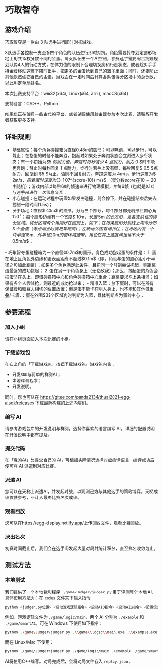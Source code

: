 # 巧取智夺

## 游戏介绍

巧取智夺是一款由 3 队选手进行即时对抗游戏。

3队选手各控制一支至多四个角色的队伍进行即时对抗。角色需要抢夺划定圆形场地上的共15枚分数不同的金蛋。每支队伍由一个AI控制，参赛选手需要综合统筹规划队内4人的行动方式，在体力值的限制下合理切换疾和行走状态，或者趁对手手持金蛋移动速度下降时出手，把更多的金蛋抢到自己的篮子里面；同时，还要防止其他队伍偷窃自己的金蛋。游戏会在一定时间后计算各队伍得分区域中的总分数，以此判定单局排名。

本次比赛支持平台：win32(x64), Linux(x64, arm), macOS(x64)

支持语言：C/C++、Python

如果您正在使用一些古代的平台，或者试图使用路由器参加本次比赛，请联系开发者获取更多支持。

## 详细规则

- 基础属性：每个角色碰撞箱为直径$0.48m$的圆形；可以奔跑，可以步行，可以静止；在抱蛋的时候不能奔跑，抱起时如果处于奔跑状态会立刻进入步行状态；有一个初始为$5 $的耐力值，奔跑时每秒减少$ 4 $点耐力，耐力$ 0 $时不能再奔跑；静止时每秒回复 $1$ 点耐力，步行时若手上没有蛋，每秒回复$ 0.5 $点耐力，回复到 $5 $为止，否则不回复耐力。奔跑速度为 $4m/s$，步行速度为$ 2m/s$，抱着蛋时速度为$(3-1.07^{score-10}) m/s$ （蛋分数$score$在$10\sim20$中随机）；游戏内部以每秒$60$的帧速率进行物理模拟，并每$6$帧（也就是$0.1s$）与选手AI进行一次信息交互；
- 小心碰撞：在运动过程中玩家如果发生碰撞，则会停下，并在碰撞结束后失去控制一段时间($1.5s$)；
- 关于场地：直径$ 40m$ 的圆形，分为三个部分，每个部分都是扇形且圆心角$120^\circ$；每个扇形边缘有一个宽度$ 10m$，长度$ 5m $的长方形，是各支队伍的得分区域。得分区域两个角刚好在圆周上，如下；在每条扇形分割线上均匀分布$ 5 $个金蛋（考虑端点时满足等距离）；在场地外围有墙挡住；在场地内有一个内半径$18m$，外半径$20m$的圆环减速带，角色在其上速度满足恒不大于$0.5m/s$；
<center><img src="https://docimg8.docs.qq.com/image/8nQ1DjNSY19T5m1y329yZQ?w=1308&h=1258" alt="img" style="zoom:20%;" /></center>
- 巧取智夺蛋碰撞箱为一个直径$0.7m$的圆形。角色成功抱起蛋的条件是：
  1. 蛋在地上且角色外边缘和蛋表面距离不超过$0.1m$（即，角色与蛋的圆心距小于半径之和加此距离）；如果多个角色满足此条件，且在同一个时刻尝试抱起，则距离蛋最近的成功抱起；
  2. 蛋在另一个角色身上（无论敌我）；那么，抱起蛋的角色会把蛋举在头上，即蛋碰撞箱中心和角色碰撞箱中心重合；距离要求与上条相同；如果有多个人尝试抢，则最近的成功抢过来；
- 精准入篮：放下蛋时，可以在所有保证蛋和糖豆人相切的位置放置；但是蛋不能卡在别人身上，也不能和其他蛋重叠/卡墙，：蛋在外围$3$个区域内时判断为入篮，具体判断点为蛋的中心；

## 参赛流程

### 加入小组

请在小组页面加入本次比赛的小组。

### 下载游戏包

在右上角的「下载游戏包」按钮下载游戏包。游戏包内含：

- 开发`SDK`与简单的样例AI；
- 本地评测程序；
- 开发说明。

同时，您也可以在 https://gitee.com/panda2134/thuai2021-egg-aisdk/releases 下载最新构建的上述内容们。

### 编写 AI

请参考游戏包中的开发说明与样例，选择你喜欢的语言编写 AI。详细的配置说明在开发说明中都有提及。

### 提交代码

在「我的AI」处提交自己的 AI，可根据实际情况选择对应编译语言，编译成功后便可将 AI 派遣到对应比赛。

### 派遣 AI

您可以在天梯上派遣AI，并发起对战，以观测己方与其他选手的策略博弈。天梯成绩仅供参考，不计入最终比赛名次成绩。

### 观看回放

您可以在https://egg-display.netlify.app/上传回放文件，观看比赛回放。

### 决出名次

初赛时间截止后，我们会在选手间发起大量对局并统计积分，直至排名收敛为止。

## 测试方法

### 本地测试

我们提供了一个本地裁判程序 `./game/Judger/judger.py` 用于评测两个本地 AI，具体使用方法为：在 `codes` 文件夹下输入指令

```bash
python <judger.py位置> <启动游戏逻辑指令> <启动AI0指令> <启动AI1指令> <配置信息> <生成录像文件路径>
```

例如，游戏逻辑文件为 `./game/logic/main`，两个 AI 分别为 `./example` 和 `./game/smartAI`。可在 Windows 下使用如下指令：

```bash
python .\game\Judger\judger.py .\\game\\logic\\main.exe .\\example.exe \\game\\smartAI.exe aquawar replay.json
```

而在 Linux/Mac 下使用：

```bash
python ./game/Judger/judger.py ./game/logic/main ./example ./game/smartAI aquawar replay.json
```

AI将使用C++编写。对局完成后，会将对局文件存入 `replay.json` 。